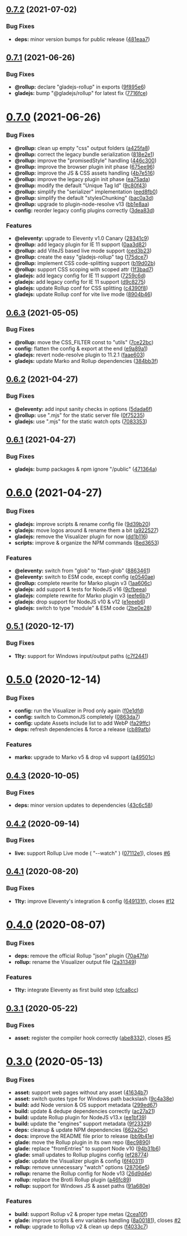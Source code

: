 ## [0.7.2](https://github.com/gladejs/gladejs/compare/gladejs-v0.7.1...gladejs-v0.7.2) (2021-07-02)


### Bug Fixes

* **deps:** minor version bumps for public release ([481eaa7](https://github.com/gladejs/gladejs/commit/481eaa7f743a2d74d4788b00a7b70264856aabf5))

## [0.7.1](https://github.com/gladejs/gladejs/compare/gladejs-v0.7.0...gladejs-v0.7.1) (2021-06-26)


### Bug Fixes

* **@rollup:** declare "gladejs-rollup" in exports ([9f895e6](https://github.com/gladejs/gladejs/commit/9f895e657a92b7e05eee1930500b4be868b5f56b))
* **gladejs:** bump "@gladejs/rollup" for latest fix ([7716fce](https://github.com/gladejs/gladejs/commit/7716fcebedc4bc2423751d99c0f92604136eb095))

# [0.7.0](https://github.com/gladejs/gladejs/compare/gladejs-v0.6.3...gladejs-v0.7.0) (2021-06-26)


### Bug Fixes

* **@rollup:** clean up empty "css" output folders ([a425fa8](https://github.com/gladejs/gladejs/commit/a425fa88a8274a81c27e8bab37b46adebc9cf1b5))
* **@rollup:** correct the legacy bundle serialization ([818e2e1](https://github.com/gladejs/gladejs/commit/818e2e1aabf9e6ef6a005a460b85ff0f5a218185))
* **@rollup:** improve the "promisedStyle" handling ([446c300](https://github.com/gladejs/gladejs/commit/446c300679956107d1503517a4448748bbdb30aa))
* **@rollup:** improve the browser plugin init phase ([675ee96](https://github.com/gladejs/gladejs/commit/675ee963e58369d44f74c8ae74a960a9252564c5))
* **@rollup:** improve the JS & CSS assets handling ([4b7e516](https://github.com/gladejs/gladejs/commit/4b7e5160f26a959cdb58dab644296b0407148032))
* **@rollup:** improve the legacy plugin init phase ([ea75ada](https://github.com/gladejs/gladejs/commit/ea75ada156e9a4f103644daedea0e0f33cb51086))
* **@rollup:** modify the default "Unique Tag Id" ([9c80f43](https://github.com/gladejs/gladejs/commit/9c80f436b27048dad8015c7849f4d3c103a9a3b7))
* **@rollup:** simplify the "serializer" implementation ([eed8fb0](https://github.com/gladejs/gladejs/commit/eed8fb0740c818ef46d8adf75c7a4bb3d0c2d76b))
* **@rollup:** simplify the default "stylesChunking" ([bac0a3d](https://github.com/gladejs/gladejs/commit/bac0a3d24ed6af559db1d3a0bcf6824ffd15685d))
* **@rollup:** upgrade to plugin-node-resolve v13 ([bb1e8aa](https://github.com/gladejs/gladejs/commit/bb1e8aac84c792673beebdea68c4da6706c11855))
* **config:** reorder legacy config plugins correctly ([3dea83d](https://github.com/gladejs/gladejs/commit/3dea83d9a2eda2328df034757b02e36064f26b60))


### Features

* **@eleventy:** upgrade to Eleventy v1.0 Canary ([28341c9](https://github.com/gladejs/gladejs/commit/28341c9fe9f7ac0bbc3beedd050b5600df3fdfe1))
* **@rollup:** add legacy plugin for IE 11 support ([0aa3d82](https://github.com/gladejs/gladejs/commit/0aa3d825d154db3fe84b47720d4bb5fefd20150a))
* **@rollup:** add ViteJS based live mode support ([ced3b23](https://github.com/gladejs/gladejs/commit/ced3b232b8899c8dba6784d8eaaf98455f068a04))
* **@rollup:** create the easy "gladejs-rollup" tag ([175dce7](https://github.com/gladejs/gladejs/commit/175dce74639fd80bc5e5ab8cae4536ddbdcf767c))
* **@rollup:** implement CSS code-splitting support ([b19d02b](https://github.com/gladejs/gladejs/commit/b19d02b8aea1434f2d772dd5de5d8b3f26bef837))
* **@rollup:** support CSS scoping with scoped attr ([1f3bad7](https://github.com/gladejs/gladejs/commit/1f3bad7df10f1d2fa7d8af5702a7c2979ded2984))
* **gladejs:** add legacy config for IE 11 support ([7259c6d](https://github.com/gladejs/gladejs/commit/7259c6d504f594895db7c9417c295065773d1058))
* **gladejs:** add legacy config for IE 11 support ([d9c8275](https://github.com/gladejs/gladejs/commit/d9c8275268c6f07cf97e177a27448f757eba3de9))
* **gladejs:** update Rollup conf for CSS splitting ([c4390f8](https://github.com/gladejs/gladejs/commit/c4390f8905902e193f89fac556e4c38ed71c9208))
* **gladejs:** update Rollup conf for vite live mode ([8904b46](https://github.com/gladejs/gladejs/commit/8904b460fc71f722a35d431f51118a3b49124c0b))

## [0.6.3](https://github.com/gladejs/gladejs/compare/gladejs-v0.6.2...gladejs-v0.6.3) (2021-05-05)


### Bug Fixes

* **@rollup:** move the CSS_FILTER const to "utils" ([7ce22bc](https://github.com/gladejs/gladejs/commit/7ce22bcfe0869c25552f12fd549724d9f2b0549a))
* **config:** flatten the config & export at the end ([e9a89a1](https://github.com/gladejs/gladejs/commit/e9a89a12bb8c7fbaae04f0337df4c83a60c49037))
* **gladejs:** revert node-resolve plugin to 11.2.1 ([faae603](https://github.com/gladejs/gladejs/commit/faae6035d675a6b9a81e59cd73c0d333896cb84a))
* **gladejs:** update Marko and Rollup dependencies ([384bb3f](https://github.com/gladejs/gladejs/commit/384bb3fc74636071c41b96bbe2c74b20a31df601))

## [0.6.2](https://github.com/gladejs/gladejs/compare/gladejs-v0.6.1...gladejs-v0.6.2) (2021-04-27)


### Bug Fixes

* **@eleventy:** add input sanity checks in options ([5dada6f](https://github.com/gladejs/gladejs/commit/5dada6f582c2ba28a25cf5950399220c66ae4628))
* **@rollup:** use ".mjs" for the static server file ([0f75235](https://github.com/gladejs/gladejs/commit/0f75235e37b98991ae956b412632efe24748493a))
* **gladejs:** use ".mjs" for the static watch opts ([7083353](https://github.com/gladejs/gladejs/commit/7083353e6a215da8e46530c423bd69e784c0a417))

## [0.6.1](https://github.com/gladejs/gladejs/compare/gladejs-v0.6.0...gladejs-v0.6.1) (2021-04-27)


### Bug Fixes

* **gladejs:** bump packages & npm ignore "/public" ([471364a](https://github.com/gladejs/gladejs/commit/471364a3e5aff0f639002e985db14690611b9cad))

# [0.6.0](https://github.com/gladejs/gladejs/compare/gladejs-v0.5.1...gladejs-v0.6.0) (2021-04-27)


### Bug Fixes

* **gladejs:** improve scripts & rename config file ([9d39b20](https://github.com/gladejs/gladejs/commit/9d39b20405595a240e18581e208708571de43d36))
* **gladejs:** move logos around & rename them a bit ([a922527](https://github.com/gladejs/gladejs/commit/a922527a9e4d053e99504abd5327c0fdaecf40f7))
* **gladejs:** remove the Visualizer plugin for now ([dd1b116](https://github.com/gladejs/gladejs/commit/dd1b116a8c9c8103c51c97d95b8d1055b24cc2e7))
* **scripts:** improve & organize the NPM commands ([8ed3653](https://github.com/gladejs/gladejs/commit/8ed36538653211571c5333a0f9566d919cf8a17d))


### Features

* **@eleventy:** switch from "glob" to "fast-glob" ([8863461](https://github.com/gladejs/gladejs/commit/8863461bb91da7509157b2b783e186e4bff0a34a))
* **@eleventy:** switch to ESM code, except config ([e0540ae](https://github.com/gladejs/gladejs/commit/e0540ae374315b04ea5c5d540bbf97f66a128c8c))
* **@rollup:** complete rewrite for Marko plugin v3 ([1aa606c](https://github.com/gladejs/gladejs/commit/1aa606cdda8d18267ddceb57b62cc86e0e788e6e))
* **gladejs:** add support & tests for NodeJS v16 ([9cfbeea](https://github.com/gladejs/gladejs/commit/9cfbeea5a3db66a2c9e66564e119448f0d591708))
* **gladejs:** complete rewrite for Marko plugin v3 ([eefe6b7](https://github.com/gladejs/gladejs/commit/eefe6b75134585ed4c0a39813cecec284a1a8c15))
* **gladejs:** drop support for NodeJS v10 & v12 ([e1eeeb6](https://github.com/gladejs/gladejs/commit/e1eeeb67836a925d3613bcf453b9bfee860191f4))
* **gladejs:** switch to type "module" & ESM code ([2be0e28](https://github.com/gladejs/gladejs/commit/2be0e28473301c0430cd260f8d3d92c64a895e3a))

## [0.5.1](https://github.com/gladejs/gladejs/compare/v0.5.0...v0.5.1) (2020-12-17)


### Bug Fixes

* **11ty:** support for Windows input/output paths ([c7f2441](https://github.com/gladejs/gladejs/commit/c7f2441c4b481a82580662eb22069585a91cf03b))

# [0.5.0](https://github.com/gladejs/gladejs/compare/v0.4.3...v0.5.0) (2020-12-14)


### Bug Fixes

* **config:** run the Visualizer in Prod only again ([f0e1dfd](https://github.com/gladejs/gladejs/commit/f0e1dfda62811db5c42deeb246b028516de1bdaf))
* **config:** switch to CommonJS completely ([0863da7](https://github.com/gladejs/gladejs/commit/0863da7e4cb33c60743fb3898683ff736c426962))
* **config:** update Assets include list to add WebP ([fa29ffc](https://github.com/gladejs/gladejs/commit/fa29ffcd9c26e3fc480b7e4b5a8ee69afa2ab211))
* **deps:** refresh dependencies & force a release ([cb89afb](https://github.com/gladejs/gladejs/commit/cb89afb6bf8b3dad4466b0d281ae7814aca83072))


### Features

* **marko:** upgrade to Marko v5 & drop v4 support ([a49501c](https://github.com/gladejs/gladejs/commit/a49501cacdf6f5f91cb1e612f2437ece9ff88e06))

## [0.4.3](https://github.com/gladejs/gladejs/compare/v0.4.2...v0.4.3) (2020-10-05)


### Bug Fixes

* **deps:** minor version updates to dependencies ([43c6c58](https://github.com/gladejs/gladejs/commit/43c6c584684b6ed54599e2a5dce37ccac92b5bbf))

## [0.4.2](https://github.com/gladejs/gladejs/compare/v0.4.1...v0.4.2) (2020-09-14)


### Bug Fixes

* **live:** support Rollup Live mode ( "--watch" ) ([07112e1](https://github.com/gladejs/gladejs/commit/07112e1911d0dce6e480fec91a21ba9b34e17f55)), closes [#6](https://github.com/gladejs/gladejs/issues/6)

## [0.4.1](https://github.com/gladejs/gladejs/compare/v0.4.0...v0.4.1) (2020-08-20)


### Bug Fixes

* **11ty:** improve Eleventy's integration & config ([649131f](https://github.com/gladejs/gladejs/commit/649131f03641620e674a05531be53ae2a7676842)), closes [#12](https://github.com/gladejs/gladejs/issues/12)

# [0.4.0](https://github.com/gladejs/gladejs/compare/v0.3.1...v0.4.0) (2020-08-07)


### Bug Fixes

* **deps:** remove the official Rollup "json" plugin ([70a47fa](https://github.com/gladejs/gladejs/commit/70a47fa6ab81870756277c5f4d08306d0de7f6d6))
* **rollup:** rename the Visualizer output file ([2a31349](https://github.com/gladejs/gladejs/commit/2a31349d7d4f3d6507b9a456640bb6c9fd154ecd))


### Features

* **11ty:** integrate Eleventy as first build step ([cfca8cc](https://github.com/gladejs/gladejs/commit/cfca8cce576b20b48432776213ed5c3310701edc))

## [0.3.1](https://github.com/gladejs/gladejs/compare/v0.3.0...v0.3.1) (2020-05-22)


### Bug Fixes

* **asset:** register the compiler hook correctly ([abe8332](https://github.com/gladejs/gladejs/commit/abe83325e85ffe426c6c78e635c5cac1c05b2e8f)), closes [#5](https://github.com/gladejs/gladejs/issues/5)

# [0.3.0](https://github.com/gladejs/gladejs/compare/v0.2.0...v0.3.0) (2020-05-13)


### Bug Fixes

* **asset:** support web pages without any asset ([41634b7](https://github.com/gladejs/gladejs/commit/41634b7c9a0574f8ed1c994db2c8d4c5eb52cf28))
* **asset:** switch quotes type for Windows path backslash ([9c4a38e](https://github.com/gladejs/gladejs/commit/9c4a38e6ab35d2a4d47a64379150afca201cb872))
* **build:** add Node version & OS support metadata ([299ed67](https://github.com/gladejs/gladejs/commit/299ed67dc46d84d6322e4e5cd9a3cdfa8c62aab1))
* **build:** update & dedupe dependencies correctly ([ac27a21](https://github.com/gladejs/gladejs/commit/ac27a21848154cbc447de1a4ddfe50432dd6bc14))
* **build:** update Rollup plugin for NodeJS v13.x ([ee1bf39](https://github.com/gladejs/gladejs/commit/ee1bf39d4d43012a2d54dbaa99cb433240f0ac74))
* **build:** update the "engines" support metadata ([9f23329](https://github.com/gladejs/gladejs/commit/9f233291ae53fae9d270dd08544eba18c2e0d44a))
* **deps:** cleanup & update NPM dependencies ([662a25c](https://github.com/gladejs/gladejs/commit/662a25c6c6f2ed09db28eb76ed9d253fbff409b9))
* **docs:** improve the README file prior to release ([bb9b41e](https://github.com/gladejs/gladejs/commit/bb9b41edde883253f13952b100f5b70b1f61b554))
* **glade:** move the Rollup plugin in its own repo ([8ec9890](https://github.com/gladejs/gladejs/commit/8ec98902675c21146130da0820eae83c88519bf4))
* **glade:** replace "fromEntries" to support Node v10 ([94b31b6](https://github.com/gladejs/gladejs/commit/94b31b6ca4144ce12cc25cf8a5b147042c708847))
* **glade:** small updates to Rollup plugins config ([ef28774](https://github.com/gladejs/gladejs/commit/ef2877451f87d95ae89945ebba8dd988b3a50838))
* **glade:** update the Visualizer plugin & config ([6f40311](https://github.com/gladejs/gladejs/commit/6f40311a7620fcc3e6773aed6d25fbd8f187d7fe))
* **rollup:** remove unnecessary "watch" options ([28706e5](https://github.com/gladejs/gladejs/commit/28706e5635542605b4b19758b6614f916ac6463d))
* **rollup:** rename the Rollup config for Node v13 ([26d9d4e](https://github.com/gladejs/gladejs/commit/26d9d4e9b8ec45b4dfca3b713f9e5441fe3a306e))
* **rollup:** replace the Brotli Rollup plugin ([a46fc89](https://github.com/gladejs/gladejs/commit/a46fc89e931d78f75a846b6b5b433b0985f82f7f))
* **rollup:** support for Windows JS & asset paths ([91a680e](https://github.com/gladejs/gladejs/commit/91a680e554ef779d9e38e196a724670b99478adb))


### Features

* **build:** support Rollup v2 & proper type metas ([2cea10f](https://github.com/gladejs/gladejs/commit/2cea10f1328475a4e3ae5bfb9fdc3a7b00a9e52c))
* **glade:** improve scripts & env variables handling ([8a00181](https://github.com/gladejs/gladejs/commit/8a00181cde6ea4b56562c24e966fd3177cc52a0a)), closes [#2](https://github.com/gladejs/gladejs/issues/2)
* **rollup:** upgrade to Rollup v2 & clean up deps ([f4033c7](https://github.com/gladejs/gladejs/commit/f4033c7c5e95f74b5d64ce45859cc6083cfdb457))
